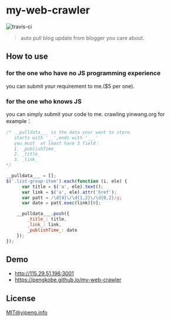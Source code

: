 # my-web-crawler
![travis-ci](https://travis-ci.org/pengkobe/my-web-crawler.svg?branch=master)
> auto pull blog update from blogger you care about.

## How to use
### for the one who have no JS programming experience
you can submit your requirement to me.($5 per one).

### for the one who knows JS
you can simply submit your code to me.
crawling yinwang.org for example：

```javascript
/* __pulldata___ is the data your want to store
   starts with '__',ends with '___'
   you must  at least have 3 field：
   1. _publishTime_
   2. _title_
   3. _link_
*/

__pulldata___ = [];
$('.list-group-item').each(function (i, ele) {
      var title = $('a', ele).text();
      var link = $('a', ele).attr('href');
      var patt = /\d{4}\/\d{1,2}\/\d{0,2}/g;
      var date = patt.exec(link)[0];

    __pulldata___.push({
        _title_: title,
        _link_: link,
        _publishTime_: date
    });
});
```

## Demo
* http://115.29.51.196:3001
* https://pengkobe.github.io/my-web-crawler

## License
MIT@yipeng.info


